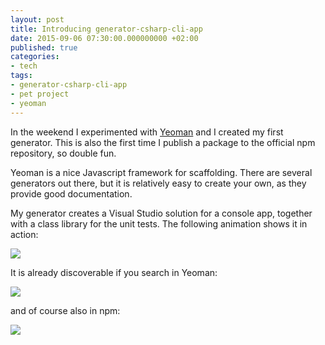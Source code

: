 ```yaml
---
layout: post
title: Introducing generator-csharp-cli-app
date: 2015-09-06 07:30:00.000000000 +02:00
published: true
categories:
- tech
tags:
- generator-csharp-cli-app
- pet project
- yeoman
---
```


In the weekend I experimented with <a href="http://yeoman.io/">Yeoman</a> and I created my first generator. This is also the first time I publish a package to the official npm repository, so double fun.<!--more-->

Yeoman is a nice Javascript framework for scaffolding. There are several generators out there, but it is relatively easy to create your own, as they provide good documentation.

My generator creates a Visual Studio solution for a console app, together with a class library for the unit tests. The following animation shows it in action:

<img src="{{ site.baseurl }}/assets/2015/09/generator-csharp-cli-app-in-action.gif" />

It is already discoverable if you search in Yeoman:

<img src="{{ site.baseurl }}/assets/2015/09/yeoman-generator-csharp-cli-app.png" />

and of course also in npm:

<img src="{{ site.baseurl }}/assets/2015/09/npm-generator-csharp-cli-app.png" />
